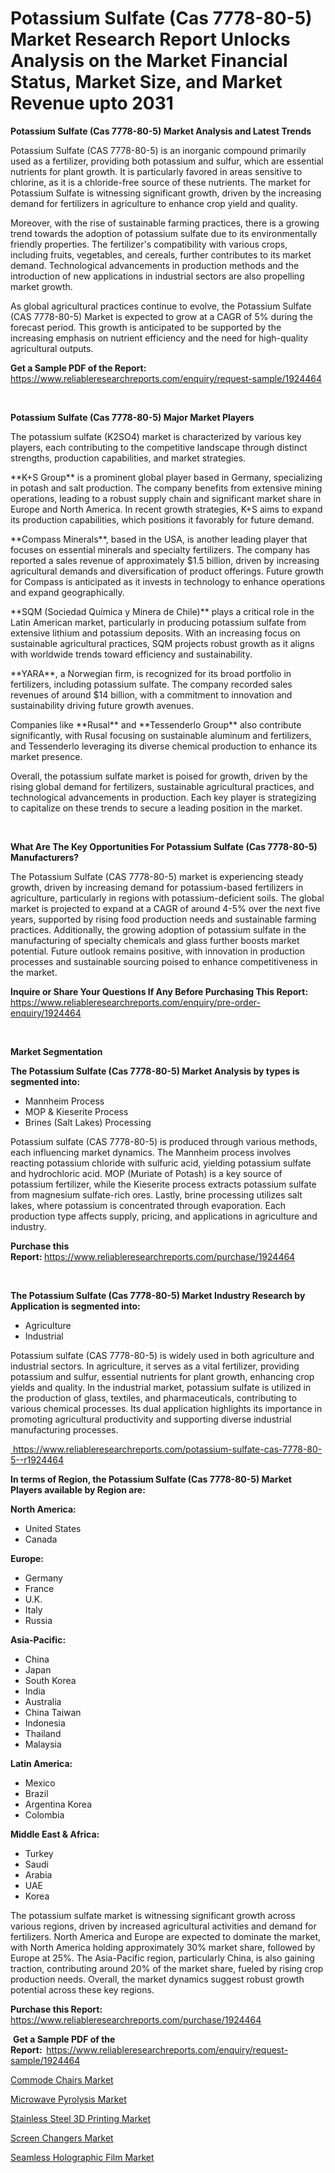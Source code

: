 <p><h1>Potassium Sulfate (Cas 7778-80-5) Market Research Report Unlocks Analysis on the Market Financial Status, Market Size, and Market Revenue upto 2031</h1></p><p><strong>Potassium Sulfate (Cas 7778-80-5) Market Analysis and Latest Trends</strong></p>
<p><p>Potassium Sulfate (CAS 7778-80-5) is an inorganic compound primarily used as a fertilizer, providing both potassium and sulfur, which are essential nutrients for plant growth. It is particularly favored in areas sensitive to chlorine, as it is a chloride-free source of these nutrients. The market for Potassium Sulfate is witnessing significant growth, driven by the increasing demand for fertilizers in agriculture to enhance crop yield and quality. </p><p>Moreover, with the rise of sustainable farming practices, there is a growing trend towards the adoption of potassium sulfate due to its environmentally friendly properties. The fertilizer's compatibility with various crops, including fruits, vegetables, and cereals, further contributes to its market demand. Technological advancements in production methods and the introduction of new applications in industrial sectors are also propelling market growth.</p><p>As global agricultural practices continue to evolve, the Potassium Sulfate (CAS 7778-80-5) Market is expected to grow at a CAGR of 5% during the forecast period. This growth is anticipated to be supported by the increasing emphasis on nutrient efficiency and the need for high-quality agricultural outputs.</p></p>
<p><strong>Get a Sample PDF of the Report:&nbsp;</strong> <a href="https://www.reliableresearchreports.com/enquiry/request-sample/1924464?utm_campaign=13&utm_medium=2&utm_source=Github&utm_content=ia&utm_term=24102024&utm_id=potassium-sulfate-cas-7778-80-5">https://www.reliableresearchreports.com/enquiry/request-sample/1924464</a></p>
<p>&nbsp;</p>
<p><strong>Potassium Sulfate (Cas 7778-80-5) Major Market Players</strong></p>
<p><p>The potassium sulfate (K2SO4) market is characterized by various key players, each contributing to the competitive landscape through distinct strengths, production capabilities, and market strategies. </p><p>**K+S Group** is a prominent global player based in Germany, specializing in potash and salt production. The company benefits from extensive mining operations, leading to a robust supply chain and significant market share in Europe and North America. In recent growth strategies, K+S aims to expand its production capabilities, which positions it favorably for future demand.</p><p>**Compass Minerals**, based in the USA, is another leading player that focuses on essential minerals and specialty fertilizers. The company has reported a sales revenue of approximately $1.5 billion, driven by increasing agricultural demands and diversification of product offerings. Future growth for Compass is anticipated as it invests in technology to enhance operations and expand geographically.</p><p>**SQM (Sociedad Química y Minera de Chile)** plays a critical role in the Latin American market, particularly in producing potassium sulfate from extensive lithium and potassium deposits. With an increasing focus on sustainable agricultural practices, SQM projects robust growth as it aligns with worldwide trends toward efficiency and sustainability.</p><p>**YARA**, a Norwegian firm, is recognized for its broad portfolio in fertilizers, including potassium sulfate. The company recorded sales revenues of around $14 billion, with a commitment to innovation and sustainability driving future growth avenues.</p><p>Companies like **Rusal** and **Tessenderlo Group** also contribute significantly, with Rusal focusing on sustainable aluminum and fertilizers, and Tessenderlo leveraging its diverse chemical production to enhance its market presence.</p><p>Overall, the potassium sulfate market is poised for growth, driven by the rising global demand for fertilizers, sustainable agricultural practices, and technological advancements in production. Each key player is strategizing to capitalize on these trends to secure a leading position in the market.</p></p>
<p>&nbsp;</p>
<p><strong>What Are The Key Opportunities For Potassium Sulfate (Cas 7778-80-5) Manufacturers?</strong></p>
<p><p>The Potassium Sulfate (CAS 7778-80-5) market is experiencing steady growth, driven by increasing demand for potassium-based fertilizers in agriculture, particularly in regions with potassium-deficient soils. The global market is projected to expand at a CAGR of around 4-5% over the next five years, supported by rising food production needs and sustainable farming practices. Additionally, the growing adoption of potassium sulfate in the manufacturing of specialty chemicals and glass further boosts market potential. Future outlook remains positive, with innovation in production processes and sustainable sourcing poised to enhance competitiveness in the market.</p></p>
<p><strong>Inquire or Share Your Questions If Any Before Purchasing This Report:</strong> <a href="https://www.reliableresearchreports.com/enquiry/pre-order-enquiry/1924464?utm_campaign=13&utm_medium=2&utm_source=Github&utm_content=ia&utm_term=24102024&utm_id=potassium-sulfate-cas-7778-80-5">https://www.reliableresearchreports.com/enquiry/pre-order-enquiry/1924464</a></p>
<p>&nbsp;</p>
<p><strong>Market Segmentation</strong></p>
<p><strong>The Potassium Sulfate (Cas 7778-80-5) Market Analysis by types is segmented into:</strong></p>
<p><ul><li>Mannheim Process</li><li>MOP & Kieserite Process</li><li>Brines (Salt Lakes) Processing</li></ul></p>
<p><p>Potassium sulfate (CAS 7778-80-5) is produced through various methods, each influencing market dynamics. The Mannheim process involves reacting potassium chloride with sulfuric acid, yielding potassium sulfate and hydrochloric acid. MOP (Muriate of Potash) is a key source of potassium fertilizer, while the Kieserite process extracts potassium sulfate from magnesium sulfate-rich ores. Lastly, brine processing utilizes salt lakes, where potassium is concentrated through evaporation. Each production type affects supply, pricing, and applications in agriculture and industry.</p></p>
<p><strong>Purchase this Report:&nbsp;</strong><a href="https://www.reliableresearchreports.com/purchase/1924464?utm_campaign=13&utm_medium=2&utm_source=Github&utm_content=ia&utm_term=24102024&utm_id=potassium-sulfate-cas-7778-80-5">https://www.reliableresearchreports.com/purchase/1924464</a></p>
<p>&nbsp;</p>
<p><strong>The Potassium Sulfate (Cas 7778-80-5) Market Industry Research by Application is segmented into:</strong></p>
<p><ul><li>Agriculture</li><li>Industrial</li></ul></p>
<p><p>Potassium sulfate (CAS 7778-80-5) is widely used in both agriculture and industrial sectors. In agriculture, it serves as a vital fertilizer, providing potassium and sulfur, essential nutrients for plant growth, enhancing crop yields and quality. In the industrial market, potassium sulfate is utilized in the production of glass, textiles, and pharmaceuticals, contributing to various chemical processes. Its dual application highlights its importance in promoting agricultural productivity and supporting diverse industrial manufacturing processes.</p></p>
<p><a href="https://www.reliableresearchreports.com/potassium-sulfate-cas-7778-80-5--r1924464?utm_campaign=13&utm_medium=2&utm_source=Github&utm_content=ia&utm_term=24102024&utm_id=potassium-sulfate-cas-7778-80-5">&nbsp;https://www.reliableresearchreports.com/potassium-sulfate-cas-7778-80-5--r1924464</a></p>
<p><strong>In terms of Region, the Potassium Sulfate (Cas 7778-80-5) Market Players available by Region are:</strong></p>
<p>
    <p> <strong> North America: </strong>
        <ul>
            <li>United States</li>
            <li>Canada</li>
        </ul>
        </p> 
    <p> <strong> Europe: </strong>
        <ul>
            <li>Germany</li>
            <li>France</li>
            <li>U.K.</li>
            <li>Italy</li>
            <li>Russia</li>
        </ul>
        </p> 
    <p> <strong> Asia-Pacific: </strong>
        <ul>
            <li>China</li>
            <li>Japan</li>
            <li>South Korea</li>
            <li>India</li>
            <li>Australia</li>
            <li>China Taiwan</li>
            <li>Indonesia</li>
            <li>Thailand</li>
            <li>Malaysia</li>
        </ul>
        </p> 
    <p> <strong> Latin America: </strong>
        <ul>
            <li>Mexico</li>
            <li>Brazil</li>
            <li>Argentina Korea</li>
            <li>Colombia</li>
        </ul>
        </p> 
    <p> <strong> Middle East & Africa: </strong>
        <ul>
            <li>Turkey</li>
            <li>Saudi</li>
            <li>Arabia</li>
            <li>UAE</li>
            <li>Korea</li>
        </ul>
    </p>
    </p>
<p><p>The potassium sulfate market is witnessing significant growth across various regions, driven by increased agricultural activities and demand for fertilizers. North America and Europe are expected to dominate the market, with North America holding approximately 30% market share, followed by Europe at 25%. The Asia-Pacific region, particularly China, is also gaining traction, contributing around 20% of the market share, fueled by rising crop production needs. Overall, the market dynamics suggest robust growth potential across these key regions.</p></p>
<p><strong>Purchase this Report: </strong><a href="https://www.reliableresearchreports.com/purchase/1924464?utm_campaign=13&utm_medium=2&utm_source=Github&utm_content=ia&utm_term=24102024&utm_id=potassium-sulfate-cas-7778-80-5">https://www.reliableresearchreports.com/purchase/1924464</a></p>
<p>&nbsp;<strong>Get a Sample PDF of the Report:&nbsp;&nbsp;</strong><a href="https://www.reliableresearchreports.com/enquiry/request-sample/1924464?utm_campaign=13&utm_medium=2&utm_source=Github&utm_content=ia&utm_term=24102024&utm_id=potassium-sulfate-cas-7778-80-5">https://www.reliableresearchreports.com/enquiry/request-sample/1924464</a></p>
<p><strong></strong></p>
<p><p><a href="https://github.com/pinesamshigoz/Market-Research-Report-List-1/blob/main/commode-chairs-market.md?utm_campaign=13&utm_medium=2&utm_source=Github&utm_content=ia&utm_term=24102024&utm_id=potassium-sulfate-cas-7778-80-5">Commode Chairs Market</a></p><p><a href="https://issuu.com/reportprime-2/docs/microwave-pyrolysis-market-size-203_945b9b46d65401?utm_campaign=13&utm_medium=2&utm_source=Github&utm_content=ia&utm_term=24102024&utm_id=potassium-sulfate-cas-7778-80-5">Microwave Pyrolysis Market</a></p><p><a href="https://www.linkedin.com/pulse/stainless-steel-3d-printing-market-evolution-regional-adaptations-5wm2c?utm_campaign=13&utm_medium=2&utm_source=Github&utm_content=ia&utm_term=24102024&utm_id=potassium-sulfate-cas-7778-80-5">Stainless Steel 3D Printing Market</a></p><p><a href="https://issuu.com/reportprime-2/docs/screen-changers-market-size-2030.pp_a6c83f72a16473?utm_campaign=13&utm_medium=2&utm_source=Github&utm_content=ia&utm_term=24102024&utm_id=potassium-sulfate-cas-7778-80-5">Screen Changers Market</a></p><p><a href="https://github.com/roydonhol47/Market-Research-Report-List-1/blob/main/seamless-holographic-film-market.md?utm_campaign=13&utm_medium=2&utm_source=Github&utm_content=ia&utm_term=24102024&utm_id=potassium-sulfate-cas-7778-80-5">Seamless Holographic Film Market</a></p></p>
